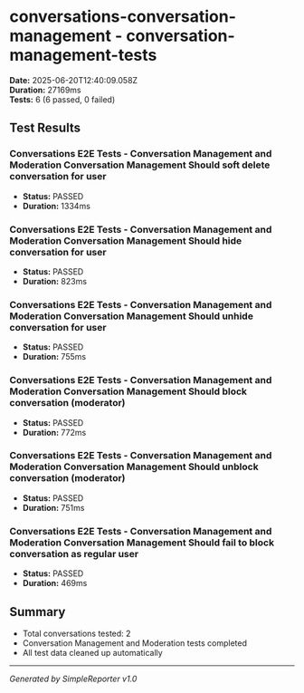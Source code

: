 # conversations-conversation-management - conversation-management-tests

**Date:** 2025-06-20T12:40:09.058Z  
**Duration:** 27169ms  
**Tests:** 6 (6 passed, 0 failed)

## Test Results


### Conversations E2E Tests - Conversation Management and Moderation Conversation Management Should soft delete conversation for user
- **Status:** PASSED
- **Duration:** 1334ms



### Conversations E2E Tests - Conversation Management and Moderation Conversation Management Should hide conversation for user
- **Status:** PASSED
- **Duration:** 823ms



### Conversations E2E Tests - Conversation Management and Moderation Conversation Management Should unhide conversation for user
- **Status:** PASSED
- **Duration:** 755ms



### Conversations E2E Tests - Conversation Management and Moderation Conversation Management Should block conversation (moderator)
- **Status:** PASSED
- **Duration:** 772ms



### Conversations E2E Tests - Conversation Management and Moderation Conversation Management Should unblock conversation (moderator)
- **Status:** PASSED
- **Duration:** 751ms



### Conversations E2E Tests - Conversation Management and Moderation Conversation Management Should fail to block conversation as regular user
- **Status:** PASSED
- **Duration:** 469ms



## Summary

- Total conversations tested: 2
- Conversation Management and Moderation tests completed
- All test data cleaned up automatically

---
*Generated by SimpleReporter v1.0*
